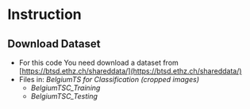 # Instruction

## Download Dataset
 * For this code You need download a dataset from [https://btsd.ethz.ch/shareddata/](https://btsd.ethz.ch/shareddata/)
 * Files in: *BelgiumTS for Classification (cropped images)*
    * *BelgiumTSC_Training*
    * *BelgiumTSC_Testing*